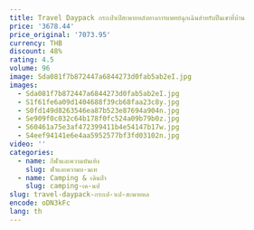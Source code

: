 ```yaml
---
title: Travel Daypack กระเป๋าเป้สะพายหลังทางการแพทย์ฉุกเฉินสําหรับปีนเขาที่บ้าน
price: '3678.44'
price_original: '7073.95'
currency: THB
discount: 48%
rating: 4.5
volume: 96
image: Sda081f7b872447a6844273d0fab5ab2eI.jpg
images:
  - Sda081f7b872447a6844273d0fab5ab2eI.jpg
  - S1f61fe6a09d1404688f39cb68faa23c8y.jpg
  - S0fd149d8263546ea87b523e87694a904n.jpg
  - Se909f0c032c64b178f0fc524a09b79b0z.jpg
  - S60461a75e3af472399411b4e54147b17w.jpg
  - S4eef94141e6e4aa5952577bf3fd03102n.jpg
video: ''
categories:
  - name: กีฬาและความบันเทิง
    slug: ฬาและความบ-นเท
  - name: Camping & เดินป่า
    slug: camping-เด-นป
slug: travel-daypack-กระเป-าเป-สะพายหล
encode: oDN3kFc
lang: th
---
```

  